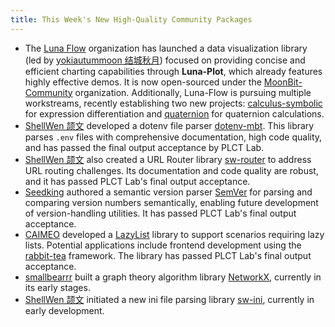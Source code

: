 ```yaml
---
title: This Week's New High-Quality Community Packages
---
```


- The [Luna Flow](https://github.com/luna-flow) organization has launched a data visualization library (led by [yokiautummoon 结城秋月](https://github.com/yokiautummoon)) focused on providing concise and efficient charting capabilities through **Luna-Plot**, which already features highly effective demos. It is now open-sourced under the [MoonBit-Community](https://github.com/moonbit-community/luna-plot) organization. Additionally, Luna-Flow is pursuing multiple workstreams, recently establishing two new projects: [calculus-symbolic](https://github.com/Luna-Flow/calculus-symbolic) for expression differentiation and [quaternion](https://github.com/luna-flow/quaternion) for quaternion calculations.  
- [ShellWen 颉文](https://github.com/ShellWen) developed a dotenv file parser [dotenv-mbt](https://github.com/moonbit-community/dotenv-mbt). This library parses `.env` files with comprehensive documentation, high code quality, and has passed the final output acceptance by PLCT Lab.  
- [ShellWen 颉文](https://github.com/ShellWen) also created a URL Router library [sw-router](https://github.com/moonbit-community/sw-router) to address URL routing challenges. Its documentation and code quality are robust, and it has passed PLCT Lab's final output acceptance.  
- [Seedking](https://github.com/Seedking) authored a semantic version parser [SemVer](https://github.com/Seedking/SemVer) for parsing and comparing version numbers semantically, enabling future development of version-handling utilities. It has passed PLCT Lab's final output acceptance.  
- [CAIMEO](https://github.com/CAIMEOX) developed a [LazyList](https://github.com/CAIMEOX/lazy-list) library to support scenarios requiring lazy lists. Potential applications include frontend development using the [rabbit-tea](https://github.com/Yoorkin/rabbit-tea) framework. The library has passed PLCT Lab's final output acceptance.  
- [smallbearrr](https://github.com/smallbearrr) built a graph theory algorithm library [NetworkX](https://github.com/moonbit-community/NetworkX), currently in its early stages.  
- [ShellWen 颉文](https://github.com/smallbearrr) initiated a new ini file parsing library [sw-ini](https://github.com/moonbit-community/sw-ini), currently in early development.
